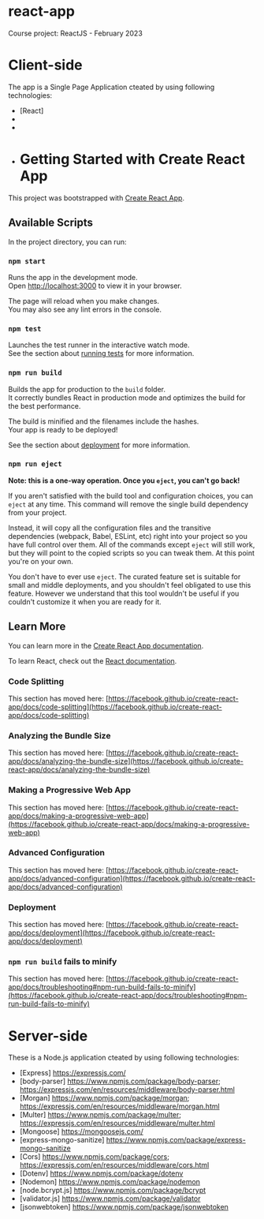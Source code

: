 # react-app
Course project: ReactJS - February 2023


# Client-side 
The app is a Single Page Application cteated by using following technologies: 
- [React] 
- 
- 
- # Getting Started with Create React App

This project was bootstrapped with [Create React App](https://github.com/facebook/create-react-app).

## Available Scripts

In the project directory, you can run:

### `npm start`

Runs the app in the development mode.\
Open [http://localhost:3000](http://localhost:3000) to view it in your browser.

The page will reload when you make changes.\
You may also see any lint errors in the console.

### `npm test`

Launches the test runner in the interactive watch mode.\
See the section about [running tests](https://facebook.github.io/create-react-app/docs/running-tests) for more information.

### `npm run build`

Builds the app for production to the `build` folder.\
It correctly bundles React in production mode and optimizes the build for the best performance.

The build is minified and the filenames include the hashes.\
Your app is ready to be deployed!

See the section about [deployment](https://facebook.github.io/create-react-app/docs/deployment) for more information.

### `npm run eject`

**Note: this is a one-way operation. Once you `eject`, you can't go back!**

If you aren't satisfied with the build tool and configuration choices, you can `eject` at any time. This command will remove the single build dependency from your project.

Instead, it will copy all the configuration files and the transitive dependencies (webpack, Babel, ESLint, etc) right into your project so you have full control over them. All of the commands except `eject` will still work, but they will point to the copied scripts so you can tweak them. At this point you're on your own.

You don't have to ever use `eject`. The curated feature set is suitable for small and middle deployments, and you shouldn't feel obligated to use this feature. However we understand that this tool wouldn't be useful if you couldn't customize it when you are ready for it.

## Learn More

You can learn more in the [Create React App documentation](https://facebook.github.io/create-react-app/docs/getting-started).

To learn React, check out the [React documentation](https://reactjs.org/).

### Code Splitting

This section has moved here: [https://facebook.github.io/create-react-app/docs/code-splitting](https://facebook.github.io/create-react-app/docs/code-splitting)

### Analyzing the Bundle Size

This section has moved here: [https://facebook.github.io/create-react-app/docs/analyzing-the-bundle-size](https://facebook.github.io/create-react-app/docs/analyzing-the-bundle-size)

### Making a Progressive Web App

This section has moved here: [https://facebook.github.io/create-react-app/docs/making-a-progressive-web-app](https://facebook.github.io/create-react-app/docs/making-a-progressive-web-app)

### Advanced Configuration

This section has moved here: [https://facebook.github.io/create-react-app/docs/advanced-configuration](https://facebook.github.io/create-react-app/docs/advanced-configuration)

### Deployment

This section has moved here: [https://facebook.github.io/create-react-app/docs/deployment](https://facebook.github.io/create-react-app/docs/deployment)

### `npm run build` fails to minify

This section has moved here: [https://facebook.github.io/create-react-app/docs/troubleshooting#npm-run-build-fails-to-minify](https://facebook.github.io/create-react-app/docs/troubleshooting#npm-run-build-fails-to-minify)


# Server-side 
These is a Node.js application cteated by using following technologies: 
- [Express] https://expressjs.com/
- [body-parser] https://www.npmjs.com/package/body-parser; https://expressjs.com/en/resources/middleware/body-parser.html 
- [Morgan] https://www.npmjs.com/package/morgan; https://expressjs.com/en/resources/middleware/morgan.html 
- [Multer] https://www.npmjs.com/package/multer; https://expressjs.com/en/resources/middleware/multer.html
- [Mongoose] https://mongoosejs.com/
- [express-mongo-sanitize] https://www.npmjs.com/package/express-mongo-sanitize
- [Cors] https://www.npmjs.com/package/cors; https://expressjs.com/en/resources/middleware/cors.html 
- [Dotenv] https://www.npmjs.com/package/dotenv
- [Nodemon] https://www.npmjs.com/package/nodemon 
- [node.bcrypt.js] https://www.npmjs.com/package/bcrypt 
- [validator.js] https://www.npmjs.com/package/validator 
- [jsonwebtoken] https://www.npmjs.com/package/jsonwebtoken

